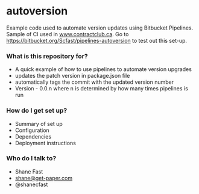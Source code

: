 # autoversion
Example code used to automate version updates using Bitbucket Pipelines. Sample of CI used in www.contractclub.ca. Go to https://bitbucket.org/Scfast/pipelines-autoversion to test out this set-up.

### What is this repository for? ###

* A quick example of how to use pipelines to automate version upgrades
* updates the patch version in package.json file
* automatically tags the commit with the updated version number
* Version - 0.0.n where n is determined by how many times pipelines is run

### How do I get set up? ###

* Summary of set up
* Configuration
* Dependencies
* Deployment instructions

### Who do I talk to? ###

* Shane Fast
* shane@get-paper.com
* @shanecfast